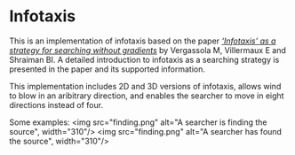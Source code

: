 # Infotaxis
This is an implementation of infotaxis based on the paper [*‘Infotaxis’ as a strategy for searching without gradients*](https://www.nature.com/articles/nature05464) by Vergassola M, Villermaux E and Shraiman BI. A detailed introduction to infotaxis as a searching strategy is presented in the paper and its supported information.

This implementation includes 2D and 3D versions of infotaxis, allows wind to blow in an aribitrary direction, and enables the searcher to move in eight directions instead of four.

Some examples:
<img src="finding.png" alt="A searcher is finding the source", width="310"/>
<img src="finding.png" alt="A searcher has found the source", width="310"/>
